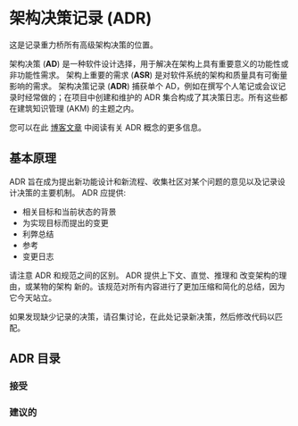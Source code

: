 # 架构决策记录 (ADR)

这是记录重力桥所有高级架构决策的位置。

架构决策 (**AD**) 是一种软件设计选择，用于解决在架构上具有重要意义的功能性或非功能性需求。
架构上重要的需求 (**ASR**) 是对软件系统的架构和质量具有可衡量影响的需求。
架构决策记录 (**ADR**) 捕获单个 AD，例如在撰写个人笔记或会议记录时经常做的；在项目中创建和维护的 ADR 集合构成了其决策日志。所有这些都在建筑知识管理 (AKM) 的主题之内。

您可以在此 [博客文章](https://product.reverb.com/documenting-architecture-decisions-the-reverb-way-a3563bb24bd0#.78xhdix6t) 中阅读有关 ADR 概念的更多信息。

## 基本原理

ADR 旨在成为提出新功能设计和新流程、收集社区对某个问题的意见以及记录设计决策的主要机制。
ADR 应提供:

- 相关目标和当前状态的背景
- 为实现目标而提出的变更
- 利弊总结
- 参考
- 变更日志

请注意 ADR 和规范之间的区别。 ADR 提供上下文、直觉、推理和
改变架构的理由，或某物的架构
新的。该规范对所有内容进行了更加压缩和简化的总结，因为
它今天站立。

如果发现缺少记录的决策，请召集讨论，在此处记录新决策，然后修改代码以匹配。

## ADR 目录

### 接受

### 建议的